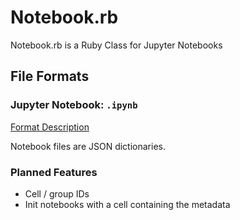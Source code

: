 # Notebook.rb

Notebook.rb is a Ruby Class for Jupyter Notebooks

## File Formats

### Jupyter Notebook: `.ipynb`

[Format Description](https://github.com/jupyter/nbformat/blob/master/docs/format_description.rst)

Notebook files are JSON dictionaries.

### Planned Features

- Cell / group IDs
- Init notebooks with a cell containing the metadata